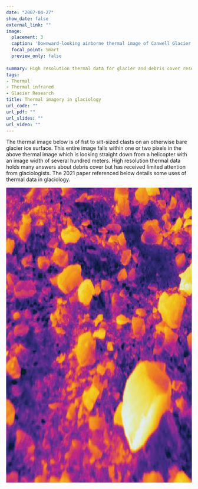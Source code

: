 ```yaml
---
date: "2007-04-27"
show_date: false
external_link: ""
image:
  placement: 3
  caption: 'Downward-looking airborne thermal image of Canwell Glacier, Alaska Range.'
  focal_point: Smart
  preview_only: false

summary: High resolution thermal data for glacier and debris cover research
tags:
- Thermal
- Thermal infrared
- Glacier Research
title: Thermal imagery in glaciology
url_code: ""
url_pdf: ""
url_slides: ""
url_video: ""
---
```


The thermal image below is of fist to silt-sized clasts on an otherwise bare glacier ice surface. This entire image falls within one or two pixels in the above thermal image which is looking straight down from a helicopter with an image width of several hundred meters. High resolution thermal data holds many answers about debris cover but has received limited attention from glaciologists. The 2021 paper referenced below details some uses of thermal data in glaciology.

<img src="small.jpg" width="800" height="800" />

<script defer src="https://cdn.commento.io/js/commento.js"></script>
<div id="commento"></div>
